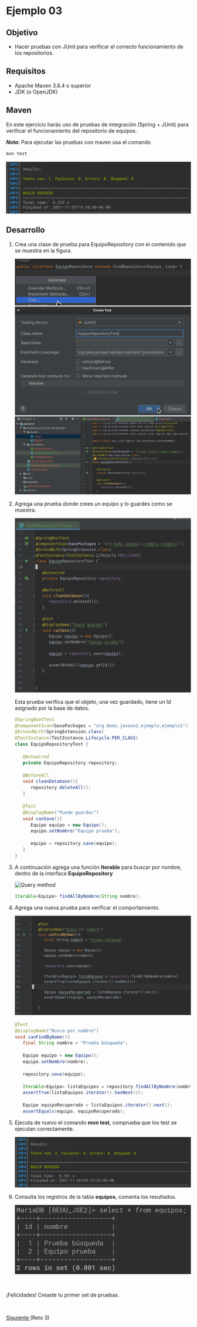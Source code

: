 # Ejemplo 03

## Objetivo

- Hacer pruebas con JUnit para verificar el correcto funcionamiento de los repositorios.

## Requisitos

- Apache Maven 3.8.4 o superior
- JDK (o OpenJDK)

## Maven

En este ejercicio harás uso de pruebas de integración (Spring + JUnit) para verificar el funcionamiento del repositorio de
equipos.

**_Nota_**: Para ejecutar las pruebas con maven usa el comando

```bash
mvn test
```

![Prueba](img/figura05.png)

## Desarrollo

1. Crea una clase de prueba para EquipoRepository con el contenido que se muestra en la figura.

   ![Prueba](img/figura08.png)
   ![Prueba](img/figura09.png)
   ![Prueba](img/figura01.png)

2. Agrega una prueba donde crees un equipo y lo guardes como se muestra.

   ![Guardar](img/figura02.png)

   Esta prueba verifica que el objeto, una vez guardado, tiene un Id asignado por la base de datos.

   ```java
   @SpringBootTest
   @ComponentScan(basePackages = "org.bedu.javase2.ejemplo.ejemplo1")
   @ExtendWith(SpringExtension.class)
   @TestInstance(TestInstance.Lifecycle.PER_CLASS)
   class EquipoRepositoryTest {

      @Autowired
      private EquipoRepository repository;

      @BeforeAll
      void cleanDatabase(){
         repository.deleteAll();
      }

      @Test
      @DisplayName("Puede guardar")
      void canSave(){
         Equipo equipo = new Equipo();
         equipo.setNombre("Equipo prueba");

         equipo = repository.save(equipo);
      }
   }

3. A continuación agrega una función **Iterable** para buscar por nombre, dentro de la interface **EquipoRepository**

   ![Query method](img/figura03.png)

   ```java
   Iterable<Equipo> findAllByNombre(String nombre);
   ```

4. Agrega una nueva prueba para verificar el comportamiento.

   ![Prueba dos](img/figura04.png)

   ```java
   @Test
   @DisplayName("Busca por nombre")
   void canFindByName(){
      final String nombre = "Prueba búsqueda";

      Equipo equipo = new Equipo();
      equipo.setNombre(nombre);

      repository.save(equipo);

      Iterable<Equipo> listaEquipos = repository.findAllByNombre(nombre);
      assertTrue(listaEquipos.iterator().hasNext());

      Equipo equipoRecuperado = listaEquipos.iterator().next();
      assertEquals(equipo, equipoRecuperado);
   ```

5. Ejecuta de nuevo el comando **mvn test**, comprueba que los test se ejecutan correctamente.

   ![Prueba dos](img/figura06.png)

6. Consulta los registros de la tabla **equipos**, comenta los resultados.

   ![Prueba dos](img/figura07.png)

<br/>

¡Felicidades! Creaste tu primer set de pruebas.

<br/>

[Siguiente ](../Reto-03/Readme.md)(Reto 3)